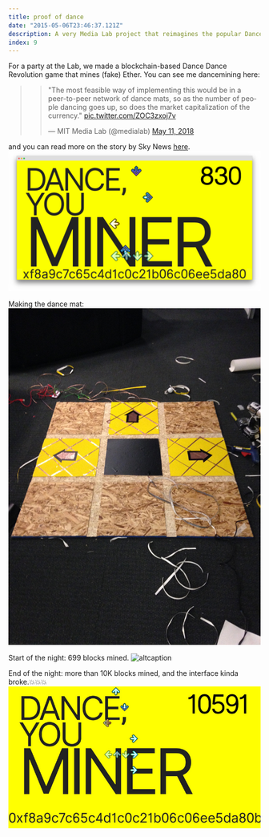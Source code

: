 ```yaml
---
title: proof of dance
date: "2015-05-06T23:46:37.121Z"
description: A very Media Lab project that reimagines the popular Dance Dance Revolution game in the age of blockchain. How much (fake) Ethereum can you mine by doing the dance moves right? It was quite the hit all times we set it up at the Lab.
index: 9
---
```


For a party at the Lab, we made a blockchain-based Dance Dance Revolution game that mines (fake) Ether. You can see me dancemining here:

> <blockquote class="twitter-tweet"><p lang="en" dir="ltr">&quot;The most feasible way of implementing this would be in a peer-to-peer network of dance mats, so as the number of people dancing goes up, so does the market capitalization of the currency.&quot; <a href="https://t.co/ZOC3zxoj7v">pic.twitter.com/ZOC3zxoj7v</a></p>&mdash; MIT Media Lab (@medialab) <a href="https://twitter.com/medialab/status/995030432163991552?ref_src=twsrc%5Etfw">May 11, 2018</a></blockquote>

and you can read more on the story by Sky News <a href="https://news.sky.com/story/in-the-future-youll-mine-cryptocurrency-by-dancing-11374514" target="_blank">here</a>.
![altcaption](proofofdance.png)

<span class="caption">Making the dance mat:</span>
![altcaption](proofofdance1.JPG)

<span class="caption">Start of the night: 699 blocks mined.</span>
![altcaption](2.jpg)

<span class="caption">End of the night: more than 10K blocks mined, and the interface kinda broke.💥💥💥</span>
![altcaption](3.jpg)
